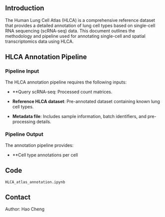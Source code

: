 ## Introduction

The Human Lung Cell Atlas (HLCA) is a comprehensive reference dataset that provides a detailed annotation of lung cell types based on single-cell RNA sequencing (scRNA-seq) data. This document outlines the methodology and pipeline used for annotating single-cell and spatial transcriptomics data using HLCA.

## HLCA Annotation Pipeline

### Pipeline Input

The HLCA annotation pipeline requires the following inputs:

- **Query scRNA-seq: Processed count matrices.
    
- **Reference HLCA dataset**: Pre-annotated dataset containing known lung cell types.
    
- **Metadata file**: Includes sample information, batch identifiers, and pre-processing details.
    

### Pipeline Output

The annotation pipeline provides:

- **Cell type annotations per cell

## Code
`HLCA_atlas_annotation.ipynb`


## Contact

Author: Hao Cheng
